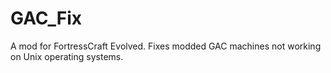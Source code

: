 # GAC_Fix
A mod for FortressCraft Evolved. Fixes modded GAC machines not working on Unix operating systems.
